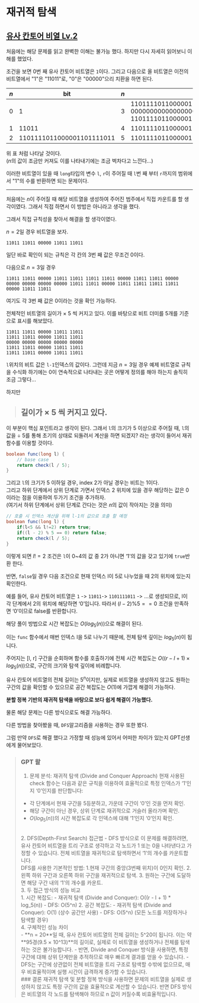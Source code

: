 # 재귀적 탐색

## [유사 칸토어 비열 Lv.2](https://school.programmers.co.kr/learn/courses/30/lessons/148652)   

처음에는 해당 문제를 읽고 완벽한 이해는 불가능 했다. 하지만 다시 자세히 읽어보니 이해를 했었다.   

조건을 보면 0번 째 유사 칸토어 비트열은 `1`이다. 그리고 다음으로 올 비트열은 이전의 비트열에서 "1"은 "11011"로, "0"은 "00000"으리 치환을 하면 된다.    

|$n$|bit|$n$|bit|
|--|--|--|--|
|0|1|3|11011110110000011011110111101111011000001101111011<br>0000000000000000000000000<br>11011110110000011011110111101111011000001101111011|
|1|11011|4|1101111011000001101111011...|
|2|1101111011000001101111011|5|1101111011000001101111011...|

위 표 처럼 나타날 것이다.   
($n$의 값이 조금만 커져도 이를 나타내기에는 조금 벅차다고 느낀다...)    

이러한 비트열이 있을 때 `long`타입의 변수 `l`, `r`이 주어질 때 `l`번 째 부터 `r`까지의 범위에서 "1"의 수를 반환하면 되는 문제이다.   

---

처음에는 $n$이 주어질 때 해당 비트열을 생성하여 주어진 범주에서 직접 카운트를 할 생각이였다. 그래서 직접 하면서 이 방밥은 아니라고 생각을 했다.   

그래서 직접 규칙성을 찾아서 해결을 할 생각이였다.

$n=2$일 경우 비트열을 보자.
```
11011 11011 00000 11011 11011
```
일단 바로 확인이 되는 규칙은 각 칸의 3번 째 값은 무조건 0이다.

다음으로 $n=3$일 경우
```
11011 11011 00000 11011 11011 11011 11011 00000 11011 11011 00000 00000 00000 00000 00000 11011 11011 00000 11011 11011 11011 11011 00000 11011 11011
```
여기도 각 3번 째 값은 0이라는 것을 확인 가능하다.   

전체적인 비트열의 길이가 $\times$ 5 씩 커지고 있다. 이를 바탕으로 비트 더미를 5개를 기준으로 표시를 해보았다.
```
11011 11011 00000 11011 11011 
11011 11011 00000 11011 11011 
00000 00000 00000 00000 00000 
11011 11011 00000 11011 11011 
11011 11011 00000 11011 11011
```
`l`위치의 비트 값은 `l-1`인덱스의 값이다. 그런데 지금 $n=3$일 경우 예제 비트열로 규칙을 수식화 하기에는 0이 연속적으로 나타내는 곳은 어떻게 정의를 해야 하는지 솔직히 조금 그렇다...   

하지만 
> ## 길이가 $\times$ 5 씩 커지고 있다.   
이 부분이 핵심 포인트라고 생각이 된다. 그래서 `l`의 크기가 5 이상으로 주어질 때, `l`의 값을 $\div$ 5를 통해 초기의 상태로 되돌려서 계산을 하면 되겠지? 라는 생각이 들어서 재귀 함수를 이용할 것이다. 

```java
boolean func(long l) {
    // base case
    return check(l / 5);
}
```

그리고 `l`의 크기가 5 이하일 경우, index 2가 아닐 경우는 비트는 1이다.    
그리고 하위 단계에서 상위 단계로 가면서 인덱스 2 위치에 있을 경우 해당하는 값은 0이라는 점을 이용하여 두가기 조건을 추가하자.   
(여기서 하위 단계에서 상위 단계로 간다는 것은 $n$의 값이 작아지는 것을 의미)

```java
// 호출 시 인덱스 계산을 위해 l-1의 값으로 호출 할 예정
boolean func(long l) {
    if(l<5 && l!=2) return true;
    if((l - 2) % 5 == 0) return false;
    return check(l / 5);
}
```


이렇게 되면 $l != 2$ 조건은 `l`이 0~4의 값 중 2가 아니면 ‘1’의 값을 갖고 있기에 `true`반환 한다.    

반면, `false`일 경우 다음 조건으로 현재 인덱스 l이 5로 나누었을 때 2의 위치에 있는지 확인한다.   

예를 들어, 유사 칸토어 비트열은 `1` -> `11011`-> `1101111011` -> ...로 생성되므로, l이 각 단계에서 2의 위치에 해당하면 ‘0’입니다.
따라서 $(l - 2) \% 5 == 0$ 조건을 만족하면 ‘0’이므로 false를 반환합니다.

해당 풀이 방법으로 시간 복잡도는 $O(log_5(n))$으로 해결이 된다.   

이는 `func` 함수에서 매번 인덱스 l을 5로 나누기 때문에, 전체 탐색 깊이는 $log_5(n)$이 됩니다.   

주어지는 [l, r] 구간을 순회하며 함수를 호출하기에 전체 시간 복잡도는 $O((r - l + 1) \times log_5(n))$으로, 구간의 크기와 탐색 깊이에 비례합니다.   

유사 칸토어 비트열의 전체 길이는 $5^n$이지만, 실제로 비트열을 생성하지 않고도 원하는 구간의 값을 확인할 수 있으므로 공간 복잡도는 $O(1)$에 가깝게 해결이 가능하다.   


**분할 정복 기반의 재귀적 탐색을 바탕으로 보다 쉽게 해결이 가능했다.**   


물론 해당 문제는 다른 방식으로도 해결 가능하다.   

다른 방법을 찾아봤을 때, `DFS`알고리즘을 사용하는 경우 또한 봤다.   

그럼 만약 `DFS`로 해결 했다고 가정할 때 성능에 있어서 어떠한 차이가 있는지 GPT선생에게 물어보았다. 

> ### GPT 왈
>1. 문제 분석: 재귀적 탐색 (Divide and Conquer Approach)
>현재 사용된 check 함수는 다음과 같은 규칙을 이용하여 효율적으로 특정 인덱스가 ‘1’인지 ‘0’인지를 판단합니다:
> - 각 단계에서 현재 구간을 5등분하고, 가운데 구간이 ‘0’인 것을 먼저 확인.
> - 해당 구간이 아닌 경우, 상위 단계로 재귀적으로 거슬러 올라가며 확인.
> - $O(log_5(n))$의 시간 복잡도로 각 인덱스에 대해 ‘1’인지 ‘0’인지 확인.
> <br>
> 2. DFS(Depth-First Search) 접근법
> - DFS 방식으로 이 문제를 해결하려면, 유사 칸토어 비트열을 트리 구조로 생각하고 각 노드가 1 또는 0을 나타낸다고 가정할 수 있습니다. 전체 비트열을 재귀적으로 탐색하면서 ‘1’의 개수를 카운트합니다.   
> <br>
> DFS를 사용한 기본적인 방법:    
>   1.현재 구간의 중앙(3번째 위치)이 0인지 확인.   
>   2. 왼쪽 하위 구간과 오른쪽 하위 구간을 재귀적으로 탐색.   
>   3. 원하는 구간에 도달하면 해당 구간 내의 ‘1’의 개수를 카운트.   
> <br>
> 3. 두 접근 방식의 성능 비교
> <br>
>    1. 시간 복잡도:   
>     - 재귀적 탐색 (Divide and Conquer): O((r - l + 1) * log_5(n))
>     - DFS: O(5^n)
>    2. 공간 복잡도:
>     - 재귀적 탐색 (Divide and Conquer): O(1) (상수 공간만 사용)
>     - DFS: O(5^n) (모든 노드를 저장하거나 탐색할 경우)
><br>
> 4. 구체적인 성능 차이
><br>
> - **n = 20**일 때, 유사 칸토어 비트열의 전체 길이는 5^20이 됩니다. 이는 약 **95경(9.5 × 10^13)**의 길이로, 실제로 이 비트열을 생성하거나 전체를 탐색하는 것은 불가능합니다.
> - 반면, Divide and Conquer 방식을 사용하면, 특정 구간에 대해 상위 단계만을 추적하므로 매우 빠르게 결과를 얻을 수 있습니다.
> - DFS는 구간에 상관없이 전체 비트열을 트리 구조로 탐색할 수밖에 없으므로, 매우 비효율적이며 실행 시간이 급격하게 증가할 수 있습니다.
><br>
> ### 결론
> 재귀적 탐색 및 분할 정복 방식을 사용하면 문제의 비트열을 실제로 생성하지 않고도 특정 구간의 값을 효율적으로 계산할 수 있습니다. 반면 DFS 방식은 비트열의 각 노드를 탐색해야 하므로 n 값이 커질수록 비효율적입니다.
